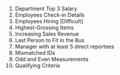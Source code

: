 1. Department Top 3 Salary
2. Employees Check-in Details
3. Employees Hiring [Difficult]
4. Highest-Grossing Items
5. Increasing Sales Revenue
6. Last Person to Fit in the Bus
7. Manager with at least 5 direct reportees
8. Mismatched IDs
9. Odd and Even Measurements
10. Qualifying Criteria